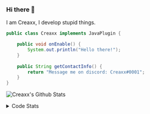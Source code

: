 ### Hi there 👋

I am Creaxx, I develop stupid things. 

```java
public class Creaxx implements JavaPlugin {

    public void onEnable() {
        System.out.println("Hello there!");
    }
    
    public String getContactInfo() {
        return "Message me on discord: Creaxx#0001";
    }
}
```

![Creaxx's Github Stats](https://github-readme-stats.vercel.app/api?username=CreaxxOG&show_icons=true&theme=dark&count_private=true)

<details>
  <summary>Code Stats</summary>

<!--START_SECTION:waka-->
![Code Time](http://img.shields.io/badge/Code%20Time-866%20hrs%2056%20mins-blue)

![Lines of code](https://img.shields.io/badge/From%20Hello%20World%20I%27ve%20Written-3%20Thousand%20lines%20of%20code-blue)

**🐱 My GitHub Data** 

> 🏆 492 Contributions in the Year 2022
 > 
> 📦 227.2 kB Used in GitHub's Storage 
 > 
> 🚫 Not Opted to Hire
 > 
> 📜 3 Public Repositories 
 > 
> 🔑 2 Private Repositories  
 > 
**I'm a Night 🦉** 

```text
🌞 Morning    8 commits      ░░░░░░░░░░░░░░░░░░░░░░░░░   2.56% 
🌆 Daytime    132 commits    ██████████░░░░░░░░░░░░░░░   42.31% 
🌃 Evening    151 commits    ████████████░░░░░░░░░░░░░   48.4% 
🌙 Night      21 commits     █░░░░░░░░░░░░░░░░░░░░░░░░   6.73%

```
📅 **I'm Most Productive on Wednesday** 

```text
Monday       52 commits     ████░░░░░░░░░░░░░░░░░░░░░   16.67% 
Tuesday      62 commits     █████░░░░░░░░░░░░░░░░░░░░   19.87% 
Wednesday    67 commits     █████░░░░░░░░░░░░░░░░░░░░   21.47% 
Thursday     38 commits     ███░░░░░░░░░░░░░░░░░░░░░░   12.18% 
Friday       34 commits     ██░░░░░░░░░░░░░░░░░░░░░░░   10.9% 
Saturday     27 commits     ██░░░░░░░░░░░░░░░░░░░░░░░   8.65% 
Sunday       32 commits     ██░░░░░░░░░░░░░░░░░░░░░░░   10.26%

```


📊 **This Week I Spent My Time On** 

```text
💬 Programming Languages: 
Java                     18 hrs 4 mins       █████████████████████░░░░   84.07% 
XML                      1 hr 48 mins        ██░░░░░░░░░░░░░░░░░░░░░░░   8.41% 
Kotlin                   1 hr 12 mins        █░░░░░░░░░░░░░░░░░░░░░░░░   5.61% 
Markdown                 8 mins              ░░░░░░░░░░░░░░░░░░░░░░░░░   0.68% 
YAML                     8 mins              ░░░░░░░░░░░░░░░░░░░░░░░░░   0.67%

🔥 Editors: 
IntelliJ                 21 hrs 30 mins      █████████████████████████   100.0%

```

**I Mostly Code in Java** 

```text
Java                     6 repos             ████████████████░░░░░░░░░   66.67% 
EJS                      1 repo              ██░░░░░░░░░░░░░░░░░░░░░░░   11.11% 
Kotlin                   1 repo              ██░░░░░░░░░░░░░░░░░░░░░░░   11.11% 
Python                   1 repo              ██░░░░░░░░░░░░░░░░░░░░░░░   11.11%

```



 Last Updated on 08/09/2022 18:31:41 UTC
<!--END_SECTION:waka-->
</details>
